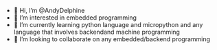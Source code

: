 - 👋 Hi, I’m @AndyDelphine
- 👀 I’m interested in embedded programming
- 🌱 I’m currently learning python language and micropython and any language that involves backendand machine programming 
- 💞️ I’m looking to collaborate on any embedded/backend programming 

<!---
AndyDelphine/AndyDelphine is a ✨ special ✨ repository because its `README.md` (this file) appears on your GitHub profile.
You can click the Preview link to take a look at your changes.
--->
